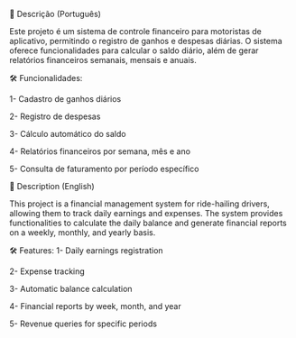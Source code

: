 📌 Descrição (Português)

Este projeto é um sistema de controle financeiro para motoristas de aplicativo, permitindo o registro de ganhos e despesas diárias. O sistema oferece funcionalidades para calcular o saldo diário, além de gerar relatórios financeiros semanais, mensais e anuais.

🛠️ Funcionalidades:

1- Cadastro de ganhos diários 

2- Registro de despesas

3- Cálculo automático do saldo

4- Relatórios financeiros por semana, mês e ano

5- Consulta de faturamento por período específico




📌 Description (English)

This project is a financial management system for ride-hailing drivers, allowing them to track daily earnings and expenses. The system provides functionalities to calculate the daily balance and generate financial reports on a weekly, monthly, and yearly basis.

🛠️ Features:
1- Daily earnings registration

2- Expense tracking

3- Automatic balance calculation

4- Financial reports by week, month, and year

5- Revenue queries for specific periods

